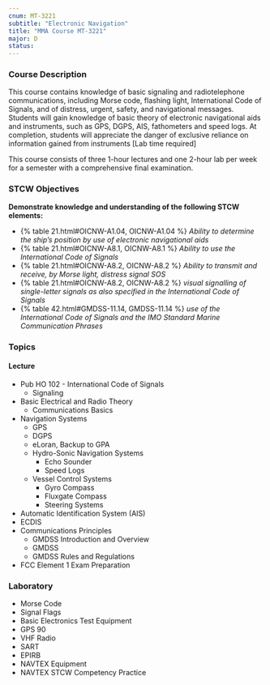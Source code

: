 ```yaml
---
cnum: MT-3221
subtitle: "Electronic Navigation"
title: "MMA Course MT-3221"
major: D
status: 
---
```


### Course Description

This course contains knowledge of basic signaling and radiotelephone communications, including Morse code, flashing light, International Code of Signals, and of distress, urgent, safety, and navigational messages. Students will gain knowledge of basic theory of electronic navigational aids and instruments, such as GPS, DGPS, AIS, fathometers and speed logs. At completion, students will appreciate the danger of exclusive reliance on information gained from instruments [Lab time required]

This course consists of three 1-hour lectures and one 2-hour lab per week for a semester with a comprehensive final examination.


### STCW Objectives

**Demonstrate knowledge and understanding of the following STCW elements:**

* {% table 21.html#OICNW-A1.04, OICNW-A1.04 %} *Ability to determine the ship’s position by use of electronic navigational aids*
* {% table 21.html#OICNW-A8.1, OICNW-A8.1 %} *Ability to use the International Code of Signals*
* {% table 21.html#OICNW-A8.2, OICNW-A8.2 %} *Ability to transmit and receive, by Morse light, distress signal SOS*
* {% table 21.html#OICNW-A8.2, OICNW-A8.2 %} *visual signalling of single-letter signals as also specified in the International Code of Signals*
* {% table 42.html#GMDSS-11.14, GMDSS-11.14 %} *use of the International Code of Signals and the IMO Standard Marine Communication Phrases*



### Topics

#### Lecture

* Pub HO 102 - International Code of Signals
	* Signaling 
* Basic Electrical and Radio Theory
	* Communications Basics
* Navigation Systems
	* GPS
	* DGPS
	* eLoran, Backup to GPA
	* Hydro-Sonic Navigation Systems
		* Echo Sounder
		* Speed Logs
	* Vessel Control Systems
		* Gyro Compass
		* Fluxgate Compass
		* Steering Systems
* Automatic Identification System (AIS)
* ECDIS
* Communications Principles
	* GMDSS Introduction and Overview
	* GMDSS
	* GMDSS Rules and Regulations
* FCC Element 1 Exam Preparation

### Laboratory

* Morse Code
* Signal Flags
* Basic Electronics Test Equipment
* GPS 90
* VHF Radio
* SART
* EPIRB
* NAVTEX Equipment
* NAVTEX STCW Competency Practice





